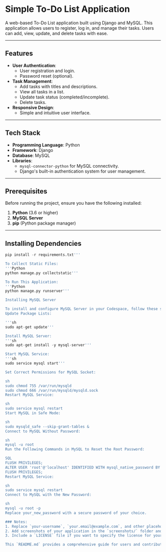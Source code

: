 # Simple To-Do List Application

A web-based To-Do List application built using Django and MySQL. This application allows users to register, log in, and manage their tasks. Users can add, view, update, and delete tasks with ease.

---

## Features

- **User Authentication**:
  - User registration and login.
  - Password reset (optional).
- **Task Management**:
  - Add tasks with titles and descriptions.
  - View all tasks in a list.
  - Update task status (completed/incomplete).
  - Delete tasks.
- **Responsive Design**:
  - Simple and intuitive user interface.

---

## Tech Stack

- **Programming Language**: Python
- **Framework**: Django
- **Database**: MySQL
- **Libraries**:
  - `mysql-connector-python` for MySQL connectivity.
  - Django's built-in authentication system for user management.

---

## Prerequisites

Before running the project, ensure you have the following installed:

1. **Python** (3.6 or higher)
2. **MySQL Server**
3. **pip** (Python package manager)

---

## Installing Dependencies

```python
pip install -r requirements.txt'''

To Collect Static Files:
'''Python
python manage.py collectstatic'''

To Run This Application:
'''Python
python manage.py runserver'''

Installing MySQL Server

To install and configure MySQL Server in your Codespace, follow these steps:
Update Package Lists:

'''sh
sudo apt-get update'''

Install MySQL Server:
'''sh
sudo apt-get install -y mysql-server'''

Start MySQL Service:
'''sh
sudo service mysql start'''

Set Correct Permissions for MySQL Socket:

sh
sudo chmod 755 /var/run/mysqld
sudo chmod 666 /var/run/mysqld/mysqld.sock
Restart MySQL Service:

sh
sudo service mysql restart
Start MySQL in Safe Mode:

sh
sudo mysqld_safe --skip-grant-tables &
Connect to MySQL Without Password:

sh
mysql -u root
Run the Following Commands in MySQL to Reset the Root Password:

SQL
FLUSH PRIVILEGES;
ALTER USER 'root'@'localhost' IDENTIFIED WITH mysql_native_password BY 'your_new_password';
FLUSH PRIVILEGES;
Restart MySQL Service:

sh
sudo service mysql restart
Connect to MySQL with the New Password:

sh
mysql -u root -p
Replace your_new_password with a secure password of your choice.

### Notes:
1. Replace `your-username`, `your.email@example.com`, and other placeholders with your actual details.
2. Add screenshots of your application in the `screenshots/` folder and update the paths in the `Screenshots` section.
3. Include a `LICENSE` file if you want to specify the license for your project.

This `README.md` provides a comprehensive guide for users and contributors to understand and use your project. Let me know if you need further assistance!
